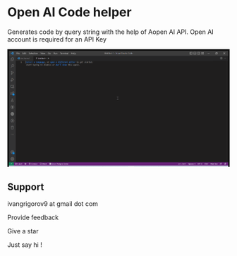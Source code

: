 # Open AI Code helper

Generates code by query string with the help of Aopen AI API.
Open AI account is required for an API Key

![Alt Text](https://raw.githubusercontent.com/IvanGrigorov/Open-AI-Code-Helper/master/images/open-ai-code-helper.gif)


## Support

ivangrigorov9 at gmail dot com

Provide feedback

Give a star

Just say hi !